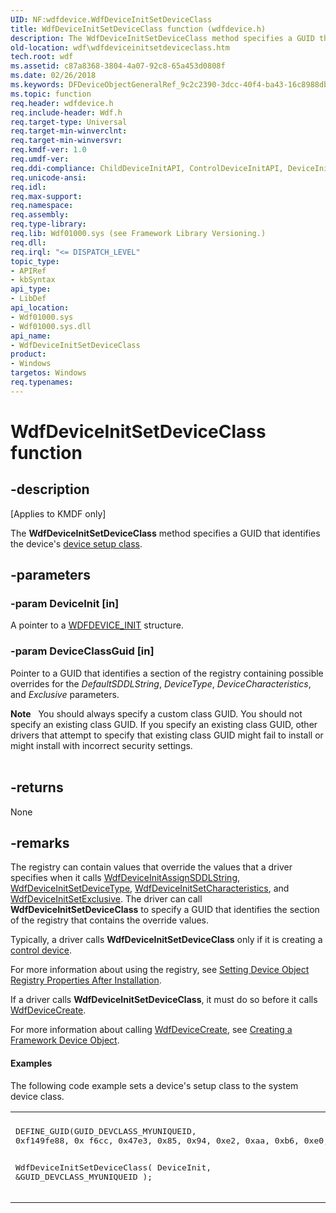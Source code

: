 ```yaml
---
UID: NF:wdfdevice.WdfDeviceInitSetDeviceClass
title: WdfDeviceInitSetDeviceClass function (wdfdevice.h)
description: The WdfDeviceInitSetDeviceClass method specifies a GUID that identifies the device's device setup class.
old-location: wdf\wdfdeviceinitsetdeviceclass.htm
tech.root: wdf
ms.assetid: c87a8368-3804-4a07-92c8-65a453d0808f
ms.date: 02/26/2018
ms.keywords: DFDeviceObjectGeneralRef_9c2c2390-3dcc-40f4-ba43-16c8988dbfae.xml, WdfDeviceInitSetDeviceClass, WdfDeviceInitSetDeviceClass method, kmdf.wdfdeviceinitsetdeviceclass, wdf.wdfdeviceinitsetdeviceclass, wdfdevice/WdfDeviceInitSetDeviceClass
ms.topic: function
req.header: wdfdevice.h
req.include-header: Wdf.h
req.target-type: Universal
req.target-min-winverclnt: 
req.target-min-winversvr: 
req.kmdf-ver: 1.0
req.umdf-ver: 
req.ddi-compliance: ChildDeviceInitAPI, ControlDeviceInitAPI, DeviceInitAPI, DriverCreate, KmdfIrql, KmdfIrql2, PdoDeviceInitAPI
req.unicode-ansi: 
req.idl: 
req.max-support: 
req.namespace: 
req.assembly: 
req.type-library: 
req.lib: Wdf01000.sys (see Framework Library Versioning.)
req.dll: 
req.irql: "<= DISPATCH_LEVEL"
topic_type:
- APIRef
- kbSyntax
api_type:
- LibDef
api_location:
- Wdf01000.sys
- Wdf01000.sys.dll
api_name:
- WdfDeviceInitSetDeviceClass
product:
- Windows
targetos: Windows
req.typenames: 
---
```


# WdfDeviceInitSetDeviceClass function


## -description


<p class="CCE_Message">[Applies to KMDF only]</p>

The <b>WdfDeviceInitSetDeviceClass</b> method specifies a GUID that identifies the device's <a href="https://docs.microsoft.com/windows/desktop/api/setupapi/ns-setupapi-_sp_devinfo_data">device setup class</a>. 


## -parameters




### -param DeviceInit [in]

A pointer to a <a href="https://docs.microsoft.com/windows-hardware/drivers/wdf/wdfdevice_init">WDFDEVICE_INIT</a> structure.


### -param DeviceClassGuid [in]

Pointer to a GUID that identifies a section of the registry containing possible overrides for the <i>DefaultSDDLString</i>, <i>DeviceType</i>, <i>DeviceCharacteristics</i>, and <i>Exclusive</i> parameters.

<div class="alert"><b>Note</b>    You should always specify a custom class GUID. You should not specify an existing class GUID. If you specify an existing class GUID, other drivers that attempt to specify that existing class GUID might fail to install or might install with incorrect security settings.</div>
<div> </div>

## -returns



None




## -remarks



The registry can contain values that override the values that a driver specifies when it calls <a href="https://docs.microsoft.com/windows-hardware/drivers/ddi/content/wdfdevice/nf-wdfdevice-wdfdeviceinitassignsddlstring">WdfDeviceInitAssignSDDLString</a>, <a href="https://docs.microsoft.com/windows-hardware/drivers/ddi/content/wdfdevice/nf-wdfdevice-wdfdeviceinitsetdevicetype">WdfDeviceInitSetDeviceType</a>, <a href="https://docs.microsoft.com/windows-hardware/drivers/ddi/content/wdfdevice/nf-wdfdevice-wdfdeviceinitsetcharacteristics">WdfDeviceInitSetCharacteristics</a>, and <a href="https://docs.microsoft.com/windows-hardware/drivers/ddi/content/wdfdevice/nf-wdfdevice-wdfdeviceinitsetexclusive">WdfDeviceInitSetExclusive</a>. The driver can call <b>WdfDeviceInitSetDeviceClass</b> to specify a GUID that identifies the section of the registry that contains the override values.

Typically, a driver calls <b>WdfDeviceInitSetDeviceClass</b> only if it is creating a <a href="https://docs.microsoft.com/windows-hardware/drivers/wdf/using-control-device-objects">control device</a>. 

For more information about using the registry, see <a href="https://docs.microsoft.com/windows-hardware/drivers/kernel/setting-device-object-registry-properties-after-installation">Setting Device Object Registry Properties After Installation</a>.

If a driver calls <b>WdfDeviceInitSetDeviceClass</b>, it must do so before it calls <a href="https://docs.microsoft.com/windows-hardware/drivers/ddi/content/wdfdevice/nf-wdfdevice-wdfdevicecreate">WdfDeviceCreate</a>.

For more information about calling <a href="https://docs.microsoft.com/windows-hardware/drivers/ddi/content/wdfdevice/nf-wdfdevice-wdfdevicecreate">WdfDeviceCreate</a>, see <a href="https://docs.microsoft.com/windows-hardware/drivers/wdf/creating-a-framework-device-object">Creating a Framework Device Object</a>.


#### Examples

The following code example sets a device's setup class to the system device class.

<div class="code"><span codelanguage=""><table>
<tr>
<th></th>
</tr>
<tr>
<td>
<pre>DEFINE_GUID(GUID_DEVCLASS_MYUNIQUEID,
0xf149fe88, 0x f6cc, 0x47e3, 0x85, 0x94, 0xe2, 0xaa, 0xb6, 0xe0, 0x3b, 0xdf);

WdfDeviceInitSetDeviceClass(
                            DeviceInit,
                            &GUID_DEVCLASS_MYUNIQUEID
                            );
</pre>
</td>
</tr>
</table></span></div>


